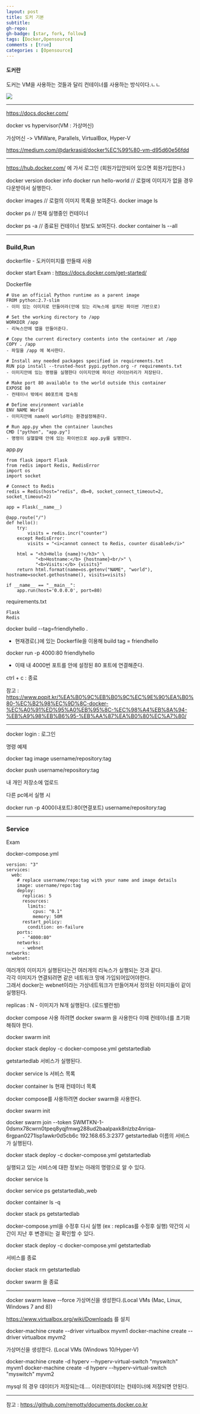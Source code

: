 ```yaml
---
layout: post
title: 도커 기본
subtitle: 
gh-repo: 
gh-badge: [star, fork, follow]
tags: [Docker,Opensource]
comments : [true]
categories : [Opensource]
---
```


#### 도커란

도커는 VM을 사용하는 것들과 달리 컨테이너를 사용하는 방식이다.ㄴㄴ

<img src=https://subicura.com/assets/article_images/2017-01-19-docker-guide-for-beginners-1/vm-vs-docker.png>


---


https://docs.docker.com/

docker vs hypervisor(VM : 가상머신)

가상머신 -> VMWare, Parallels, VirtualBox, Hyper-V

https://medium.com/@darkrasid/docker%EC%99%80-vm-d95d60e56fdd


---


https://hub.docker.com/ 에 가서 로그인 (회원가입안되어 있으면 회원가입한다.)

docker version
docker info
docker run hello-world // 로컬에 이미지가 없을 경우 다운받아서 실행한다.

docker images // 로컬의 이미지 목록을 보여준다.
docker image ls

docker ps // 현재 실행중인 컨테이너

docker ps -a // 종료된 컨테이너 정보도 보여진다.
docker container ls --all

---

### Build,Run

dockerfile - 도커이미지를 만들때 사용

docker start Exam : https://docs.docker.com/get-started/


Dockerfile
~~~
# Use an official Python runtime as a parent image
FROM python:2.7-slim
- 이미 있는 이미지로 만들어라(안에 있는 리눅스에 설치된 파이썬 기반으로) 

# Set the working directory to /app
WORKDIR /app
- 리눅스안에 앱을 만들어준다.

# Copy the current directory contents into the container at /app
COPY . /app
- 파일을 /app 에 복사한다.

# Install any needed packages specified in requirements.txt
RUN pip install --trusted-host pypi.python.org -r requirements.txt
- 이미지안에 있는 명령을 실행한다 이미지안에 파이선 라이브러리가 저장된다.

# Make port 80 available to the world outside this container
EXPOSE 80
- 컨테이너 밖에서 80포트에 접속됨

# Define environment variable
ENV NAME World
- 이미지안에 name이 world라는 환경설정해준다.

# Run app.py when the container launches
CMD ["python", "app.py"]
- 명령이 실핼할때 안에 있는 파이썬으로 app.py를 실행한다.
~~~

app.py
~~~
from flask import Flask
from redis import Redis, RedisError
import os
import socket

# Connect to Redis
redis = Redis(host="redis", db=0, socket_connect_timeout=2, socket_timeout=2)

app = Flask(__name__)

@app.route("/")
def hello():
    try:
        visits = redis.incr("counter")
    except RedisError:
        visits = "<i>cannot connect to Redis, counter disabled</i>"

    html = "<h3>Hello {name}!</h3>" \
           "<b>Hostname:</b> {hostname}<br/>" \
           "<b>Visits:</b> {visits}"
    return html.format(name=os.getenv("NAME", "world"), hostname=socket.gethostname(), visits=visits)

if __name__ == "__main__":
    app.run(host='0.0.0.0', port=80)
~~~

requirements.txt

~~~
Flask
Redis
~~~


docker build --tag=friendlyhello .
- 현재경로(.)에 있는 Dockerfile을 이용해 build tag = friendhello 




docker run -p 4000:80 friendlyhello
- 이때 내 4000번 포트를 안에 설정된 80 포트에 연결해준다.

ctrl + c : 종료




참고 : https://www.popit.kr/%EA%B0%9C%EB%B0%9C%EC%9E%90%EA%B0%80-%EC%B2%98%EC%9D%8C-docker-%EC%A0%91%ED%95%A0%EB%95%8C-%EC%98%A4%EB%8A%94-%EB%A9%98%EB%B6%95-%EB%AA%87%EA%B0%80%EC%A7%80/


----

docker login : 로그인

명령 예제

docker tag image username/repository:tag

docker push username/repository:tag

내 개인 저장소에 업로드

다른 pc에서 실행 시 

docker run -p 4000(내포트):80(연결포트) username/repository:tag



----

### Service
Exam


docker-compose.yml
~~~
version: "3"
services:
  web:
    # replace username/repo:tag with your name and image details
    image: username/repo:tag
    deploy:
      replicas: 5
      resources:
        limits:
          cpus: "0.1"
          memory: 50M
      restart_policy:
        condition: on-failure
    ports:
      - "4000:80"
    networks:
      - webnet
networks:
  webnet:
~~~
여러개의 이미지가 실행된다는건 여러개의 리눅스가 실행되는 것과 같다.  
각각 이미지가 연결되려면 같은 네트워크 망에 가입되어있어야한다.  
그래서 docker는 webnet이라는 가상네트워크가 만들어져서 정의된 이미지들이 같이 실행된다.  

replicas : N - 이미지가 N개 실행된다.  (로드밸런씽)


docker compose 사용 하려면 docker swarm 을 사용한다 이때 컨테이너를 초기화해줘야 한다.

docker swarm init

docker stack deploy -c docker-compose.yml getstartedlab

getstartedlab 서비스가 실행된다.

docker service ls 서비스 목록

docker container ls  현재 컨테이너 목록

docker compose를 사용하려면 docker swarm을 사용한다.

docker swarm init

   docker swarm join --token SWMTKN-1-0dsmx78cwrn0tpeq8yqjfmwg288ud2baalpaxk8nlzbz4nriqa-6rgpan0271lsp1awkr0d5cb6c 192.168.65.3:2377
getstartedlab 이름의 서비스가 실행된다.

docker stack deploy -c docker-compose.yml getstartedlab

실행되고 있는 서비스에 대한 정보는 아래의 명령으로 알 수 있다.

docker service ls

docker service ps getstartedlab_web

docker container ls -q

docker stack ps getstartedlab

docker-compose.yml을 수정후 다시 실행 (ex : replicas를 수정후 실행)
약간의 시간이 지난 후 변경되는 걸 확인할 수 있다.

docker stack deploy -c docker-compose.yml getstartedlab

서비스를 종료

docker stack rm getstartedlab

docker swarm 을 종료

---

docker swarm leave --force
가상머신을 생성한다.(Local VMs (Mac, Linux, Windows 7 and 8))

https://www.virtualbox.org/wiki/Downloads 를 설치

docker-machine create --driver virtualbox myvm1
docker-machine create --driver virtualbox myvm2

가상머신을 생성한다. (Local VMs (Windows 10/Hyper-V)

docker-machine create -d hyperv --hyperv-virtual-switch "myswitch" myvm1
docker-machine create -d hyperv --hyperv-virtual-switch "myswitch" myvm2

mysql 의 경우 데이터가 저장되는데.... 이러한데이터는 컨테이너에 저장되면 안된다.


---

참고 : https://github.com/remotty/documents.docker.co.kr
